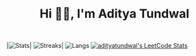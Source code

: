 <h1 align="center"> Hi 👋🏻, I'm Aditya Tundwal </br>
</h1>
<p align="center">
<a href="mailto:aditya_tundwal_@outlook.com" target="outlook"><img alt="" src="https://img.shields.io/badge/Microsoft%20Outlook-0078D4.svg?style=for-the-badge&logo=Microsoft-Outlook&logoColor=white" /></a>
<a  href="mailto:adityatundwal1998@gmail.com" target="gmail"><img alt="" src="https://img.shields.io/badge/Gmail-EA4335.svg?style=for-the-badge&logo=Gmail&logoColor=white" /></a>
<a href="https://www.linkedin.com/in/adityatundwal" target="_blank"><img alt="" src="https://img.shields.io/badge/LinkedIn-000?logo=linkedin&logoColor=0A66C2&style=for-the-badge" style="vertical-align:center" /></a>
<a href="https://www.linkedin.com/in/adityatundwal" target="_blank"><img alt="" src="https://img.shields.io/badge/LinkedIn-0A66C2.svg?style=for-the-badge&logo=LinkedIn&logoColor=white" style="vertical-align:center" /></a>
<a href="https://leetcode.com/adityatundwal/" target="_blank"><img alt="" src="https://img.shields.io/badge/LeetCode-FFA116.svg?style=for-the-badge&logo=LeetCode&logoColor=white" style="vertical-align:center" /></a>
<a href="https://github.com/adityatundwal" target="_blank"><img alt="" src="https://img.shields.io/badge/GitHub-181717.svg?style=for-the-badge&logo=GitHub&logoColor=white" style="vertical-align:center" /></a>
<a href="https://www.hackerearth.com/@Aditya_tundwal" target="_blank"><img alt="" src="https://img.shields.io/badge/HackerEarth-2C3454.svg?style=for-the-badge&logo=HackerEarth&logoColor=white" style="vertical-align:center" /></a>
</p>



|![Stats](https://github-readme-stats.vercel.app/api?username=adityatundwal&show_icons=true&hide_border=false&theme=algolia&count_private=true&include_all_commits=true)|
![Streaks](http://github-readme-streak-stats.herokuapp.com?user=adityatundwal&theme=algolia&date_format=j%20M%5B%20Y%5D)|
![Langs](https://github-readme-stats.vercel.app/api/top-langs/?username=adityatundwal&show_icons=true&hide_border=false&theme=algolia&count_private=true&include_all_commits=true&layout=compact)
[![adityatundwal's LeetCode Stats](https://leetcode-stats.vercel.app/api?username=adityatundwal&theme=dark)](https://github.com/JeremyTsaii/leetcode-stats)

